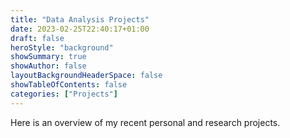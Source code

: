 ```yaml
---
title: "Data Analysis Projects"
date: 2023-02-25T22:40:17+01:00
draft: false
heroStyle: "background"
showSummary: true
showAuthor: false
layoutBackgroundHeaderSpace: false
showTableOfContents: false
categories: ["Projects"]
---
```


Here is an overview of my recent personal and research projects.

